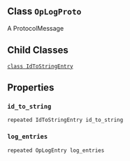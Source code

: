 

## Class  `OpLogProto` 
A ProtocolMessage



## Child Classes
[ `class IdToStringEntry` ](https://tensorflow.google.cn/api_docs/python/tf/compat/v1/profiler/OpLogProto/IdToStringEntry)



## Properties


###  `id_to_string` 
 `repeated IdToStringEntry id_to_string` 



###  `log_entries` 
 `repeated OpLogEntry log_entries` 

